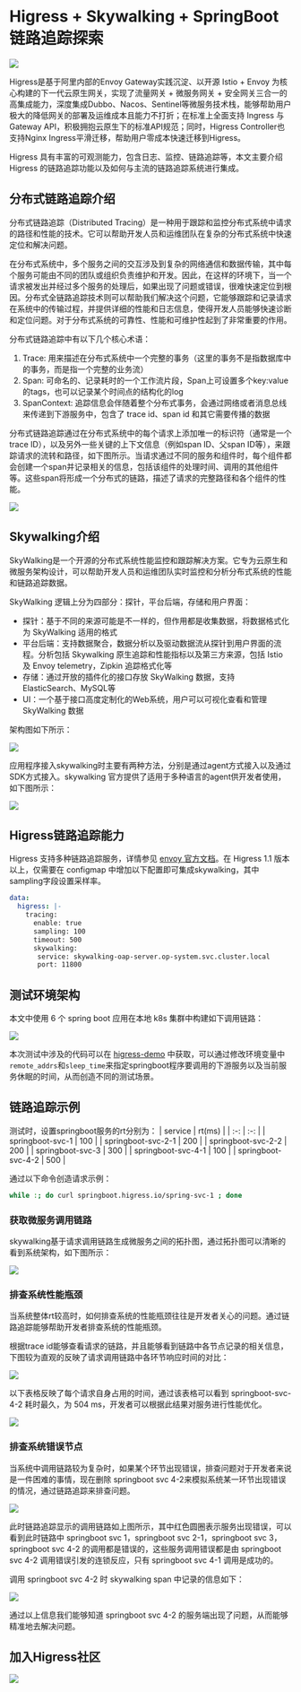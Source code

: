 # Higress + Skywalking + SpringBoot 链路追踪探索
![](https://gw.alicdn.com/imgextra/i3/O1CN01WHnllZ1yP74eQYWHs_!!6000000006570-2-tps-2483-2024.png)

Higress是基于阿里内部的Envoy Gateway实践沉淀、以开源 Istio + Envoy 为核心构建的下一代云原生网关，实现了流量网关 + 微服务网关 + 安全网关三合一的高集成能力，深度集成Dubbo、Nacos、Sentinel等微服务技术栈，能够帮助用户极大的降低网关的部署及运维成本且能力不打折；在标准上全面支持 Ingress 与 Gateway API，积极拥抱云原生下的标准API规范；同时，Higress Controller也支持Nginx Ingress平滑迁移，帮助用户零成本快速迁移到Higress。

Higress 具有丰富的可观测能力，包含日志、监控、链路追踪等，本文主要介绍 Higress 的链路追踪功能以及如何与主流的链路追踪系统进行集成。

## 分布式链路追踪介绍
分布式链路追踪（Distributed Tracing）是一种用于跟踪和监控分布式系统中请求的路径和性能的技术。它可以帮助开发人员和运维团队在复杂的分布式系统中快速定位和解决问题。

在分布式系统中，多个服务之间的交互涉及到复杂的网络通信和数据传输，其中每个服务可能由不同的团队或组织负责维护和开发。因此，在这样的环境下，当一个请求被发出并经过多个服务的处理后，如果出现了问题或错误，很难快速定位到根因。分布式全链路追踪技术则可以帮助我们解决这个问题，它能够跟踪和记录请求在系统中的传输过程，并提供详细的性能和日志信息，使得开发人员能够快速诊断和定位问题。对于分布式系统的可靠性、性能和可维护性起到了非常重要的作用。

分布式链路追踪中有以下几个核心术语：
1. Trace: 用来描述在分布式系统中一个完整的事务（这里的事务不是指数据库中的事务，而是指一个完整的业务流）
2. Span: 可命名的、记录耗时的一个工作流片段，Span上可设置多个key:value的tags，也可以记录某个时间点的结构化的log
3. SpanContext: 追踪信息会伴随着整个分布式事务，会通过网络或者消息总线来传递到下游服务中，包含了 trace id、span id 和其它需要传播的数据

分布式链路追踪通过在分布式系统中的每个请求上添加唯一的标识符（通常是一个trace ID），以及另外一些关键的上下文信息（例如span ID、父span ID等），来跟踪请求的流转和路径，如下图所示。当请求通过不同的服务和组件时，每个组件都会创建一个span并记录相关的信息，包括该组件的处理时间、调用的其他组件等。这些span将形成一个分布式的链路，描述了请求的完整路径和各个组件的性能。

![](https://gw.alicdn.com/imgextra/i4/O1CN01Ibdbyn1dCBxwoOPZP_!!6000000003699-2-tps-910-240.png)

## Skywalking介绍
SkyWalking是一个开源的分布式系统性能监控和跟踪解决方案。它专为云原生和微服务架构设计，可以帮助开发人员和运维团队实时监控和分析分布式系统的性能和链路追踪数据。

SkyWalking 逻辑上分为四部分：探针，平台后端，存储和用户界面：
- 探针：基于不同的来源可能是不一样的，但作用都是收集数据，将数据格式化为 SkyWalking 适用的格式
- 平台后端：支持数据聚合，数据分析以及驱动数据流从探针到用户界面的流程。分析包括 Skywalking 原生追踪和性能指标以及第三方来源，包括 Istio 及 Envoy telemetry，Zipkin 追踪格式化等
- 存储：通过开放的插件化的接口存放 SkyWalking 数据，支持 ElasticSearch、MySQL等
- UI：一个基于接口高度定制化的Web系统，用户可以可视化查看和管理 SkyWalking 数据

架构图如下所示：

![](https://gw.alicdn.com/imgextra/i2/O1CN01RuF17i29VUMOLlkdi_!!6000000008073-2-tps-2160-721.png)

应用程序接入skywalking时主要有两种方法，分别是通过agent方式接入以及通过SDK方式接入。skywalking 官方提供了适用于多种语言的agent供开发者使用，如下图所示：

![](https://gw.alicdn.com/imgextra/i2/O1CN01MJVq8J1hyWDtqlHI5_!!6000000004346-0-tps-1500-875.jpg)

## Higress链路追踪能力
Higress 支持多种链路追踪服务，详情参见 [envoy 官方文档](https://www.envoyproxy.io/docs/envoy/latest/intro/arch_overview/observability/tracing#overview)。在 Higress 1.1 版本以上，仅需要在 configmap 中增加以下配置即可集成skywalking，其中sampling字段设置采样率。

```yaml
data:
  higress: |-
    tracing:
      enable: true
      sampling: 100
      timeout: 500
      skywalking:
       service: skywalking-oap-server.op-system.svc.cluster.local
       port: 11800
```

## 测试环境架构
本文中使用 6 个 spring boot 应用在本地 k8s 集群中构建如下调用链路：

![](https://gw.alicdn.com/imgextra/i1/O1CN01QciF4Z24NdUSNA4Pg_!!6000000007379-0-tps-2032-743.jpg)

本次测试中涉及的代码可以在 [higress-demo](https://github.com/higress-group/higress-demo/tree/main/observability/skywalking) 中获取，可以通过修改环境变量中`remote_addrs`和`sleep_time`来指定springboot程序要调用的下游服务以及当前服务休眠的时间，从而创造不同的测试场景。

## 链路追踪示例
测试时，设置springboot服务的rt分别为：
| service |	rt(ms) |
| :-: | :-: |
| springboot-svc-1 | 100 |
| springboot-svc-2-1 | 200 |
| springboot-svc-2-2 | 200 |
| springboot-svc-3 | 300 |
| springboot-svc-4-1 | 100 |
| springboot-svc-4-2 | 500 |

通过以下命令创造请求示例：

```bash
while :; do curl springboot.higress.io/spring-svc-1 ; done
```

### 获取微服务调用链路
skywalking基于请求调用链路生成微服务之间的拓扑图，通过拓扑图可以清晰的看到系统架构，如下图所示：

![](https://gw.alicdn.com/imgextra/i4/O1CN01ao3Ul11c3CZy88XvE_!!6000000003544-0-tps-1330-1166.jpg)

### 排查系统性能瓶颈
当系统整体rt较高时，如何排查系统的性能瓶颈往往是开发者关心的问题。通过链路追踪能够帮助开发者排查系统的性能瓶颈。

根据trace id能够查看请求的链路，并且能够看到链路中各节点记录的相关信息，下图较为直观的反映了请求调用链路中各环节响应时间的对比：

![](https://gw.alicdn.com/imgextra/i2/O1CN01l3XQmj22Wg4x9XA8i_!!6000000007128-0-tps-1500-981.jpg)

以下表格反映了每个请求自身占用的时间，通过该表格可以看到 springboot-svc-4-2 耗时最久，为 504 ms，开发者可以根据此结果对服务进行性能优化。

![](https://gw.alicdn.com/imgextra/i2/O1CN01yYJb9Q1nQ47hZvFb1_!!6000000005083-0-tps-1500-720.jpg)

### 排查系统错误节点
当系统中调用链路较为复杂时，如果某个环节出现错误，排查问题对于开发者来说是一件困难的事情，现在删除 springboot svc 4-2来模拟系统某一环节出现错误的情况，通过链路追踪来排查问题。

![](https://gw.alicdn.com/imgextra/i4/O1CN01xkresx1M3AhMbI9KN_!!6000000001378-0-tps-1500-794.jpg)

此时链路追踪显示的调用链路如上图所示，其中红色圆圈表示服务出现错误，可以看到此时链路中 springboot svc 1，springboot svc 2-1，springboot svc 3，springboot svc 4-2 的调用都是错误的，这些服务调用错误都是由 springboot svc 4-2 调用错误引发的连锁反应，只有 springboot svc 4-1 调用是成功的。

调用 springboot svc 4-2 时 skywalking span 中记录的信息如下：

![](https://gw.alicdn.com/imgextra/i4/O1CN01irM65421nnGPRsBwV_!!6000000007030-0-tps-1500-713.jpg)

通过以上信息我们能够知道 springboot svc 4-2 的服务端出现了问题，从而能够精准地去解决问题。

## 加入Higress社区
![](https://gw.alicdn.com/imgextra/i4/O1CN01z65KzP1VZzcl9y0cZ_!!6000000002668-0-tps-1500-909.jpg)
